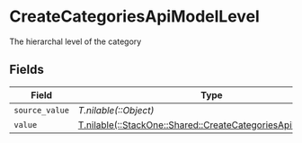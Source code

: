 # CreateCategoriesApiModelLevel

The hierarchal level of the category


## Fields

| Field                                                                                                                | Type                                                                                                                 | Required                                                                                                             | Description                                                                                                          |
| -------------------------------------------------------------------------------------------------------------------- | -------------------------------------------------------------------------------------------------------------------- | -------------------------------------------------------------------------------------------------------------------- | -------------------------------------------------------------------------------------------------------------------- |
| `source_value`                                                                                                       | *T.nilable(::Object)*                                                                                                | :heavy_minus_sign:                                                                                                   | N/A                                                                                                                  |
| `value`                                                                                                              | [T.nilable(::StackOne::Shared::CreateCategoriesApiModelValue)](../../models/shared/createcategoriesapimodelvalue.md) | :heavy_minus_sign:                                                                                                   | N/A                                                                                                                  |